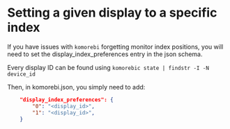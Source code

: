 # Setting a given display to a specific index

If you have issues with `komorebi` forgetting monitor index positions, you will
need to set the display_index_preferences entry in the json schema.

Every display ID can be found using `komorebic state | findstr -I -N device_id`

Then, in komorebi.json, you simply need to add:

```json
    "display_index_preferences": {
        "0": "<display_id>",
        "1": "<display_id>",
    }
```
